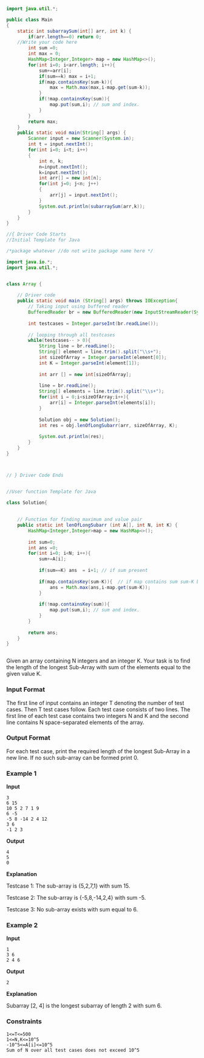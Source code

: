 ```java
import java.util.*;

public class Main
{
    static int subarraySum(int[] arr, int k) {
		if(arr.length==0) return 0;
    //Write your code here   
		int sum =0;
		int max = 0;
		HashMap<Integer,Integer> map = new HashMap<>();
		for(int i=0; i<arr.length; i++){
			sum+=arr[i];
			if(sum==k) max = i+1;
			if(map.containsKey(sum-k)){
				max = Math.max(max,i-map.get(sum-k));
			}  
            if(!map.containsKey(sum)){
                map.put(sum,i); // sum and index.
            }
		}
		return max;
    }
	public static void main(String[] args) {
		Scanner input = new Scanner(System.in);
		int t = input.nextInt();
		for(int i=0; i<t; i++)
		{
		    int n, k;
		    n=input.nextInt();
		    k=input.nextInt();
	        int arr[] = new int[n];
	        for(int j=0; j<n; j++)
	        {
	            arr[j] = input.nextInt();
	        }
	        System.out.println(subarraySum(arr,k));
		}
	}
}

```


```java
//{ Driver Code Starts
//Initial Template for Java

/*package whatever //do not write package name here */

import java.io.*;
import java.util.*;


class Array {
    
    // Driver code
	public static void main (String[] args) throws IOException{
		// Taking input using buffered reader
		BufferedReader br = new BufferedReader(new InputStreamReader(System.in));
		
		int testcases = Integer.parseInt(br.readLine());
		
		// looping through all testcases
		while(testcases-- > 0){
		    String line = br.readLine();
		    String[] element = line.trim().split("\\s+");
		    int sizeOfArray = Integer.parseInt(element[0]);
		    int K = Integer.parseInt(element[1]);
		    
		    int arr [] = new int[sizeOfArray];
		    
		    line = br.readLine();
		    String[] elements = line.trim().split("\\s+");
		    for(int i = 0;i<sizeOfArray;i++){
		        arr[i] = Integer.parseInt(elements[i]);
		    }
		    
		    Solution obj = new Solution();
		    int res = obj.lenOfLongSubarr(arr, sizeOfArray, K);
		    
		    System.out.println(res);
		}
	}
}



// } Driver Code Ends


//User function Template for Java

class Solution{
    
   
    // Function for finding maximum and value pair
    public static int lenOfLongSubarr (int A[], int N, int K) {
        HashMap<Integer,Integer>map = new HashMap<>();
        
        int sum=0;
        int ans =0;
        for(int i=0; i<N; i++){
            sum+=A[i];
            
            if(sum==K) ans  = i+1; // if sum present
            
            if(map.containsKey(sum-K)){  // if map contains sum sum-K before 
                ans = Math.max(ans,i-map.get(sum-K));
            }
            
            if(!map.containsKey(sum)){
                map.put(sum,i); // sum and index.
            }
        }
        
        return ans;
    }
}



```

Given an array containing N integers and an integer K. Your task is to find the length of the longest Sub-Array with sum of the elements equal to the given value K.

### Input Format

The first line of input contains an integer T denoting the number of test cases. Then T test cases follow. Each test case consists of two lines. The first line of each test case contains two integers N and K and the second line contains N space-separated elements of the array.

### Output Format

For each test case, print the required length of the longest Sub-Array in a new line. If no such sub-array can be formed print 0.

### Example 1

**Input**

```
3
6 15
10 5 2 7 1 9
6 -5
-5 8 -14 2 4 12
3 6
-1 2 3
```

**Output**

```
4
5
0
```

**Explanation**

Testcase 1: The sub-array is {5,2,7,1} with sum 15.

Testcase 2: The sub-array is {-5,8,-14,2,4} with sum -5.

Testcase 3: No sub-array exists with sum equal to 6.

### Example 2

**Input**

```
1
3 6
2 4 6
```

**Output**

```
2
```

**Explanation**

Subarray [2, 4] is the longest subarray of length 2 with sum 6.

### Constraints

```
1<=T<=500
1<=N,K<=10^5
-10^5<=A[i]<=10^5
Sum of N over all test cases does not exceed 10^5
```


